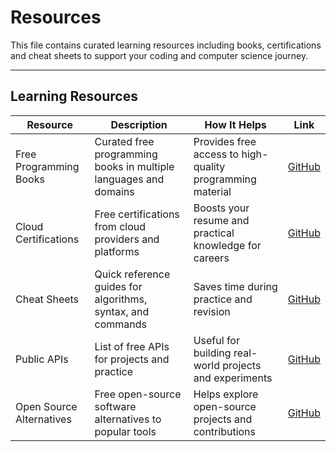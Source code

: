 # Resources

This file contains curated learning resources including books, certifications and cheat sheets to support your coding and computer science journey.

---

## Learning Resources

| Resource | Description | How It Helps | Link |
|----------|-------------|--------------|------|
| Free Programming Books | Curated free programming books in multiple languages and domains | Provides free access to high-quality programming material | [GitHub](https://github.com/EbookFoundation/free-programming-books) |
| Cloud Certifications | Free certifications from cloud providers and platforms | Boosts your resume and practical knowledge for careers | [GitHub](https://github.com/cloudcommunity/Free-Certifications) |
| Cheat Sheets | Quick reference guides for algorithms, syntax, and commands | Saves time during practice and revision | [GitHub](https://github.com/trimstray/the-book-of-secret-knowledge) |
| Public APIs | List of free APIs for projects and practice | Useful for building real-world projects and experiments | [GitHub](https://github.com/public-apis/public-apis) |
| Open Source Alternatives | Free open-source software alternatives to popular tools | Helps explore open-source projects and contributions | [GitHub](https://github.com/btw-so/open-source-alternatives) |

